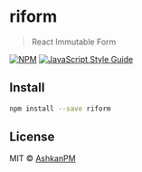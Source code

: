 # riform

> React Immutable Form

[![NPM](https://img.shields.io/npm/v/riform.svg)](https://www.npmjs.com/package/riform) [![JavaScript Style Guide](https://img.shields.io/badge/code_style-standard-brightgreen.svg)](https://standardjs.com)

## Install

```bash
npm install --save riform
```

## License

MIT © [AshkanPM](https://github.com/AshkanPM)
